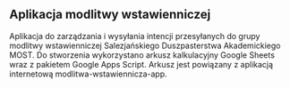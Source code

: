 ## Aplikacja modlitwy wstawienniczej

Aplikacja do zarządzania i wysyłania intencji przesyłanych do grupy modlitwy wstawienniczej Salezjańskiego Duszpasterstwa Akademickiego MOST.
Do stworzenia wykorzystano arkusz kalkulacyjny Google Sheets wraz z pakietem Google Apps Script. Arkusz jest powiązany z aplikacją internetową modlitwa-wstawiennicza-app.
